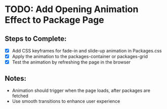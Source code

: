 # TODO: Add Opening Animation Effect to Package Page

## Steps to Complete:
- [x] Add CSS keyframes for fade-in and slide-up animation in Packages.css
- [x] Apply the animation to the packages-container or packages-grid
- [x] Test the animation by refreshing the page in the browser

## Notes:
- Animation should trigger when the page loads, after packages are fetched
- Use smooth transitions to enhance user experience
